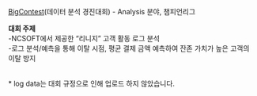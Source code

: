 <a target="_blank" href="https://www.bigcontest.or.kr">BigContest</a>(데이터 분석 경진대회) - Analysis 분야, 챔피언리그<BR>

<b>대회 주제</b><BR>
-NCSOFT에서 제공한 “리니지” 고객 활동 로그 분석<BR>
-로그 분석/예측을 통해 이탈 시점, 평균 결제 금액 예측하여 잔존 가치가 높은 고객의 이탈 방지<BR><BR>

\* log data는 대회 규정으로 인해 업로드 하지 않았습니다.
